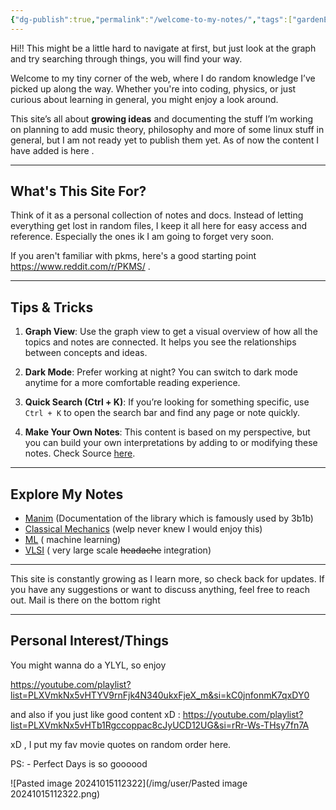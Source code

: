 ```yaml
---
{"dg-publish":true,"permalink":"/welcome-to-my-notes/","tags":["gardenEntry"]}
---
```




Hi!! 
This might be a little hard to navigate at first, but just look at the graph and try searching through things, you will find your way.

Welcome to my tiny corner of the web, where I do random knowledge I’ve picked up along the way. Whether you're into coding, physics, or just curious about learning in general, you might enjoy a look around.

This site’s all about **growing ideas** and documenting the stuff I’m working on planning to add music theory, philosophy and more of some linux stuff in general, but I am not ready yet to publish them yet. As of now the content I have added is  here [](.md#Explore%20My%20Notes). 


---

## What's This Site For?

Think of it as a personal collection of notes and docs. Instead of letting everything get lost in random files, I keep it all here for easy access and reference. Especially the ones ik I am going to forget very soon.

If you aren't familiar with pkms, here's a good starting point https://www.reddit.com/r/PKMS/ .

---

## Tips & Tricks

1. **Graph View**: Use the graph view to get a visual overview of how all the topics and notes are connected. It helps you see the relationships between concepts and ideas.

2. **Dark Mode**: Prefer working at night? You can switch to dark mode anytime for a more comfortable reading experience.

3. **Quick Search (Ctrl + K)**: If you’re looking for something specific, use `Ctrl + K` to open the search bar and find any page or note quickly.

4. **Make Your Own Notes**: This content is based on my perspective, but you can build your own interpretations by adding to or modifying these notes. Check Source [here](https://github.com/MostlyKIGuess/pkms-notes).  

---

## Explore My Notes

- [Manim](Manim/Manim.md) (Documentation of the library which is famously used by 3b1b)
- [Classical Mechanics](Classical%20Mechanics/Classical%20Mechanics.md) (welp never knew I would enjoy this)
-  [ML](ML/ML.md) ( machine learning)
- [VLSI](VLSI/VLSI.md) ( very large scale ~~headache~~ integration)

---

This site is constantly growing as I learn more, so check back for updates. If you have any suggestions or want to discuss anything, feel free to reach out. Mail is there on the bottom right 

----


## Personal Interest/Things

You might wanna do a YLYL, so enjoy 

https://youtube.com/playlist?list=PLXVmkNx5vHTYV9rnFjk4N340ukxFjeX_m&si=kC0jnfonmK7qxDY0 

and also if you just like good content xD : https://youtube.com/playlist?list=PLXVmkNx5vHTb1Rgccoppac8cJyUCD12UG&si=rRr-Ws-THsy7fn7A

xD , I put my fav movie quotes on random order here.

PS: - Perfect Days is so goooood

![Pasted image 20241015112322](/img/user/Pasted image 20241015112322.png)



